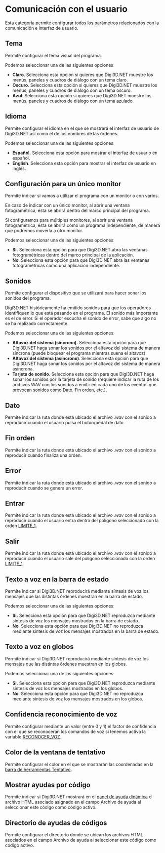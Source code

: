 # Comunicación con el usuario

Esta categoría permite configurar todos los parámetros relacionados con la comunicación e interfaz de usuario.

## Tema

Permite configurar el tema visual del programa.

Podemos seleccionar una de las siguientes opciones:

* **Claro**. Selecciona esta opción si quieres que Digi3D.NET muestre los menús, paneles y cuadros de diálogo con un tema claro.
* **Oscuro**. Selecciona esta opción si quieres que Digi3D.NET muestre los menús, paneles y cuadros de diálogo con un tema oscuro.
* **Azul**. Selecciona esta opción si quieres que Digi3D.NET muestre los menús, paneles y cuadros de diálogo con un tema azulado.

## Idioma

Permite configurar el idioma en el que se mostrará el interfaz de usuario de Digi3D.NET así como el de los nombres de las órdenes.

Podemos seleccionar una de las siguientes opciones:

* **Español.** Selecciona esta opción para mostrar el interfaz de usuario en español.
* **English**. Selecciona esta opción para mostrar el interfaz de usuario en inglés.

## Configuración para un único monitor

Permite indicar si vamos a utilizar el programa con un monitor o con varios.

En caso de indicar con un único monitor, al abrir una ventana fotogramétrica, ésta se abrirá dentro del marco principal del programa.

Si configuramos para múltiples monitores, al abrir una ventana fotogramétrica, ésta se abrirá como un programa independiente, de manera que podremos moverla a otro monitor.

Podemos seleccionar una de las siguientes opciones:

* **Si.** Selecciona esta opción para que Digi3D.NET abra las ventanas fotogramétricas dentro del marco principal de la aplicación.
* **No**. Selecciona esta opción para que Digi3D.NET abra las ventanas fotogramétricas como una aplicación independiente.

## Sonidos

Permite configurar el dispositivo que se utilizará para hacer sonar los sonidos del programa.

Digi3D.NET históricamente ha emitido sonidos para que los operadores identifiquen lo que está pasando en el programa. El sonido más importante es el de error. Si el operador escucha el sonido de error, sabe que algo no se ha realizado correctamente.

Podemos seleccionar una de las siguientes opciones:

* **Altavoz del sistema \(síncrono\).** Selecciona esta opción para que Digi3D.NET haga sonar los sonidos por el altavoz del sistema de manera síncrona \(puede bloquear el programa mientras suena el altavoz\).
* **Altavoz del sistema \(asíncrono\)**. Selecciona esta opción para que Digi3D.NET haga sonar los sonidos por el altavoz del sistema de manera asíncrona.
* **Tarjeta de sonido**. Selecciona esta opción para que Digi3D.NET haga sonar los sonidos por la tarjeta de sonido \(requiere indicar la ruta de los archivos WAV con los sonidos a emitir en cada uno de los eventos que provocan sonidos como Dato, Fin orden, etc.\).

## Dato

Permite indicar la ruta donde está ubicado el archivo _.wav_ con el sonido a reproducir cuando el usuario pulsa el botón/pedal de dato.

## Fin orden

Permite indicar la ruta donde está ubicado el archivo _.wav_ con el sonido a reproducir cuando finaliza una orden.

## Error

Permite indicar la ruta donde está ubicado el archivo _.wav_ con el sonido a reproducir cuando se genera un error.

## Entrar

Permite indicar la ruta donde está ubicado el archivo _.wav_ con el sonido a reproducir cuando el usuario entra dentro del polígono seleccionado con la orden [LIMITE\_1](../../ventana-de-dibujo/ordenes/l/limite-1.md).

## Salir

Permite indicar la ruta donde está ubicado el archivo _.wav_ con el sonido a reproducir cuando el usuario sale del polígono seleccionado con la orden [LIMITE\_1](../../ventana-de-dibujo/ordenes/l/limite-1.md).

## Texto a voz en la barra de estado

Permite indicar si Digi3D.NET reproducirá mediante síntesis de voz los mensajes que las distintas órdenes muestran en la barra de estado.

Podemos seleccionar una de las siguientes opciones:

* **Si.** Selecciona esta opción para que Digi3D.NET reproduzca mediante síntesis de voz los mensajes mostrados en la barra de estado.
* **No**. Selecciona esta opción para que Digi3D.NET no reproduzca mediante síntesis de voz los mensajes mostrados en la barra de estado.

## Texto a voz en globos

Permite indicar si Digi3D.NET reproducirá mediante síntesis de voz los mensajes que las distintas órdenes muestran en los globos.

Podemos seleccionar una de las siguientes opciones:

* **Si.** Selecciona esta opción para que Digi3D.NET reproduzca mediante síntesis de voz los mensajes mostrados en los globos.
* **No**. Selecciona esta opción para que Digi3D.NET no reproduzca mediante síntesis de voz los mensajes mostrados en los globos.

## Confidencia reconocimiento de voz

Permite configurar mediante un valor \(entre 0 y 1\) el factor de confidencia con el que se reconocerán los comandos de voz si tenemos activa la variable [RECONOCER\_VOZ](../../ventana-de-dibujo/variables/r/reconocer-voz.md).

## Color de la ventana de tentativo

Permite configurar el color en el que se mostrarán las coordenadas en la [barra de herramientas Tentativo](../../barras-de-herramientas/tentativo.md).

## Mostrar ayudas por código

Permite indicar si Digi3D.NET mostrará en el [panel de ayuda dinámica](../../paneles/ayuda-dinamica.md) el archivo HTML asociado asignado en el campo Archivo de ayuda al seleccionar este código como código activo.

## Directorio de ayudas de códigos

Permite configurar el directorio donde se ubican los archivos HTML asociados en el campo Archivo de ayuda al seleccionar este código como código activo.

